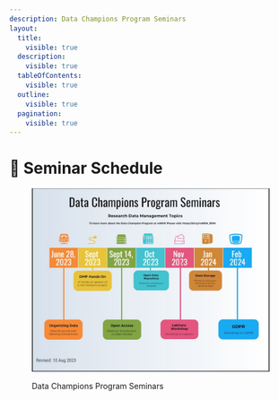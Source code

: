 ```yaml
---
description: Data Champions Program Seminars
layout:
  title:
    visible: true
  description:
    visible: true
  tableOfContents:
    visible: true
  outline:
    visible: true
  pagination:
    visible: true
---
```


# 🔴 Seminar Schedule



<div data-full-width="true">

<figure><img src=".gitbook/assets/Capture.JPG" alt=""><figcaption><p>Data Champions Program Seminars</p></figcaption></figure>

</div>
